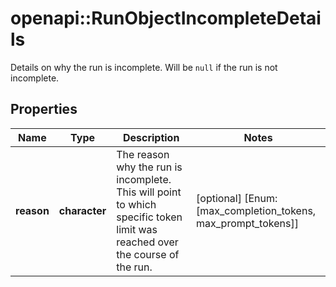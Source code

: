 # openapi::RunObjectIncompleteDetails

Details on why the run is incomplete. Will be `null` if the run is not incomplete.

## Properties
Name | Type | Description | Notes
------------ | ------------- | ------------- | -------------
**reason** | **character** | The reason why the run is incomplete. This will point to which specific token limit was reached over the course of the run. | [optional] [Enum: [max_completion_tokens, max_prompt_tokens]] 


